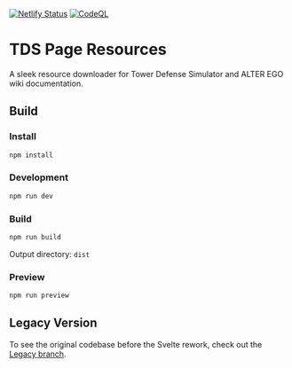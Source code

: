 [![Netlify Status](https://api.netlify.com/api/v1/badges/58723917-a961-4fa2-a69c-6fee8e6a41bb/deploy-status)](https://app.netlify.com/projects/steinsgate/deploys)
[![CodeQL](https://github.com/Paradoxum-Wikis/TDS-Page-Resources/actions/workflows/github-code-scanning/codeql/badge.svg)](https://github.com/Paradoxum-Wikis/TDS-Page-Resources/actions/workflows/github-code-scanning/codeql)

# TDS Page Resources

A sleek resource downloader for Tower Defense Simulator and ALTER EGO wiki documentation.

## Build

### Install

```bash
npm install
```

### Development

```bash
npm run dev
```

### Build

```bash
npm run build
```

Output directory: `dist`

### Preview

```bash
npm run preview
```

## Legacy Version

To see the original codebase before the Svelte rework, check out the [Legacy branch](https://github.com/Paradoxum-Wikis/TDS-Page-Resources/tree/legacy).
